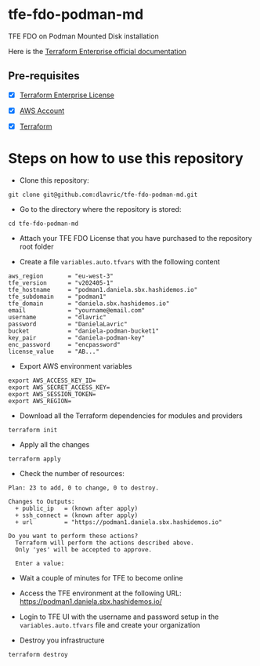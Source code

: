 # tfe-fdo-podman-md
TFE FDO on Podman Mounted Disk installation


Here is the [Terraform Enterprise official documentation](https://developer.hashicorp.com/terraform/enterprise/flexible-deployments/install/podman/install)


## Pre-requisites

- [X] [Terraform Enterprise License](https://www.hashicorp.com/products/terraform/pricing)
- [X] [AWS Account](https://aws.amazon.com/free/?gclid=Cj0KCQiAy9msBhD0ARIsANbk0A9djPCZfMAnJJ22goFzJssB-b1RfMDf9XvUYa0NuQ8old01xs4u8wIaAts9EALw_wcB&trk=65c60aef-03ac-4364-958d-38c6ccb6a7f7&sc_channel=ps&ef_id=Cj0KCQiAy9msBhD0ARIsANbk0A9djPCZfMAnJJ22goFzJssB-b1RfMDf9XvUYa0NuQ8old01xs4u8wIaAts9EALw_wcB:G:s&s_kwcid=AL!4422!3!458573551357!e!!g!!aws%20account!10908848282!107577274535&all-free-tier.sort-by=item.additionalFields.SortRank&all-free-tier.sort-order=asc&awsf.Free%20Tier%20Types=*all&awsf.Free%20Tier%20Categories=*all)
- [X] [Terraform](https://www.terraform.io/downloads)


# Steps on how to use this repository

- Clone this repository:
```shell
git clone git@github.com:dlavric/tfe-fdo-podman-md.git
```

- Go to the directory where the repository is stored:
```shell
cd tfe-fdo-podman-md
```

- Attach your TFE FDO License that you have purchased to the repository root folder

- Create a file `variables.auto.tfvars` with the following content
```hcl
aws_region       = "eu-west-3"
tfe_version      = "v202405-1"
tfe_hostname     = "podman1.daniela.sbx.hashidemos.io"
tfe_subdomain    = "podman1"
tfe_domain       = "daniela.sbx.hashidemos.io"
email            = "yourname@email.com"
username         = "dlavric"
password         = "DanielaLavric"
bucket           = "daniela-podman-bucket1"
key_pair         = "daniela-podman-key"
enc_password     = "encpassword"
license_value    = "AB..."
```

- Export AWS environment variables
```shell
export AWS_ACCESS_KEY_ID=
export AWS_SECRET_ACCESS_KEY=
export AWS_SESSION_TOKEN=
export AWS_REGION= 
```

- Download all the Terraform dependencies for modules and providers
```shell
terraform init
```

- Apply all the changes
```
terraform apply
```

- Check the number of resources:
```shell
Plan: 23 to add, 0 to change, 0 to destroy.

Changes to Outputs:
  + public_ip   = (known after apply)
  + ssh_connect = (known after apply)
  + url         = "https://podman1.daniela.sbx.hashidemos.io"

Do you want to perform these actions?
  Terraform will perform the actions described above.
  Only 'yes' will be accepted to approve.

  Enter a value: 
```

- Wait a couple of minutes for TFE to become online

- Access the TFE environment at the following URL: https://podman1.daniela.sbx.hashidemos.io/

- Login to TFE UI with the username and password setup in the `variables.auto.tfvars` file and create your organization

- Destroy you infrastructure
```shell
terraform destroy
```